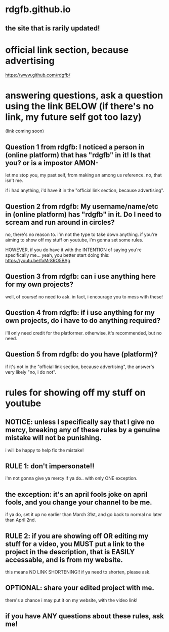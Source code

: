 # rdgfb.github.io
## the site that is rarily updated!

# official link section, because advertising
https://www.github.com/rdgfb/

# answering questions, ask a question using the link BELOW (if there's no link, my future self got too lazy)
(link coming soon)

## Question 1 from rdgfb: I noticed a person in (online platform) that has "rdgfb" in it! Is that you? or is a impostor AMON-
let me stop you, my past self, from making an among us reference. no, that isn't me. 

if i had anything, i'd have it in the "official link section, because advertising".

## Question 2 from rdgfb: My username/name/etc in (online platform) has "rdgfb" in it. Do I need to scream and run around in circles?
no, there's no reason to. i'm not the type to take down anything. if you're aiming to show off my stuff on youtube, i'm gonna set some rules.

HOWEVER, if you do have it with the INTENTION of saying you're specifically me... yeah, you better start doing this: https://youtu.be/fxMr8RO5BAg

## Question 3 from rdgfb: can i use anything here for my own projects?
well, of course! no need to ask. in fact, i encourage you to mess with these!

## Question 4 from rdgfb: if i use anything for my own projects, do i have to do anything required?
i'll only need credit for the platformer. otherwise, it's recommended, but no need.

## Question 5 from rdgfb: do you have (platform)?
if it's not in the "official link section, because advertising", the answer's very likely "no, i do not".

# rules for showing off my stuff on youtube
## NOTICE: unless I specifically say that I give no mercy, breaking any of these rules by a genuine mistake will not be punishing.
i will be happy to help fix the mistake!

## RULE 1: don't impersonate!!
i'm not gonna give ya mercy if ya do.. with only ONE exception.

## the exception: it's an april fools joke on april fools, and you change your channel to be me.
if ya do, set it up no earlier than March 31st, and go back to normal no later than April 2nd. 

## RULE 2: if you are showing off OR editing my stuff for a video, you MUST put a link to the project in the description, that is EASILY accessable, and is from my website.
this means NO LINK SHORTENING!! if ya need to shorten, please ask.

## OPTIONAL: share your edited project with me.
there's a chance i may put it on my website, with the video link!

## if you have ANY questions about these rules, ask me!

